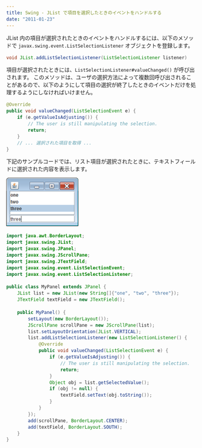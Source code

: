 ```yaml
---
title: Swing - JList で項目を選択したときのイベントをハンドルする
date: "2011-01-23"
---
```


JList 内の項目が選択されたときのイベントをハンドルするには、以下のメソッドで `javax.swing.event.ListSelectionListener` オブジェクトを登録します。

~~~ java
void JList.addListSelectionListener(ListSelectionListener listener)
~~~

項目が選択されたときには、`ListSelectionListener#valueChanged()` が呼び出されます。
このメソッドは、ユーザの選択方法によって複数回呼び出されることがあるので、以下のようにして項目の選択が終了したときのイベントだけを処理するようにしなければいけません。

~~~ java
@Override
public void valueChanged(ListSelectionEvent e) {
    if (e.getValueIsAdjusting()) {
        // The user is still manipulating the selection.
        return;
    }
    // ... 選択された項目を取得 ...
}
~~~

下記のサンプルコードでは、リスト項目が選択されたときに、テキストフィールドに選択された内容を表示します。

![jlist-event.png](./jlist-event.png)

~~~ java
import java.awt.BorderLayout;
import javax.swing.JList;
import javax.swing.JPanel;
import javax.swing.JScrollPane;
import javax.swing.JTextField;
import javax.swing.event.ListSelectionEvent;
import javax.swing.event.ListSelectionListener;

public class MyPanel extends JPanel {
    JList list = new JList(new String[]{"one", "two", "three"});
    JTextField textField = new JTextField();

    public MyPanel() {
        setLayout(new BorderLayout());
        JScrollPane scrollPane = new JScrollPane(list);
        list.setLayoutOrientation(JList.VERTICAL);
        list.addListSelectionListener(new ListSelectionListener() {
            @Override
            public void valueChanged(ListSelectionEvent e) {
                if (e.getValueIsAdjusting()) {
                    // The user is still manipulating the selection.
                    return;
                }
                Object obj = list.getSelectedValue();
                if (obj != null) {
                    textField.setText(obj.toString());
                }
            }
        });
        add(scrollPane, BorderLayout.CENTER);
        add(textField, BorderLayout.SOUTH);
    }
}
~~~

